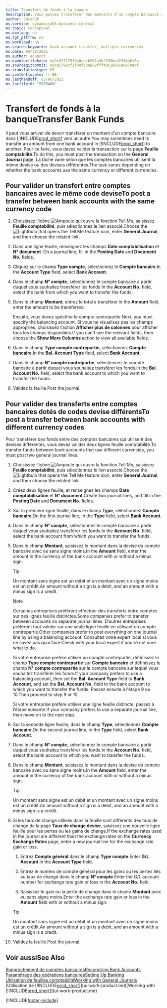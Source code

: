 ```yaml
---
title: Transfert de fonds à la banque
description: Vous pouvez transférer des montants d’un compte bancaire à un autre, y compris dans différentes devises, en validant la transaction dans la feuille comptabilité.
author: SorenGP
ms.service: dynamics365-business-central
ms.topic: conceptual
ms.devlang: na
ms.tgt_pltfrm: na
ms.workload: na
ms.search.keywords: bank account transfer, multiple currencies
ms.date: 04/29/2021
ms.author: edupont
ms.openlocfilehash: da9c8711751040cecb267a3b2209bad2534b618b
ms.sourcegitcommit: 08ca5798cf3f04fc3ea38fff40c1860196a70adf
ms.translationtype: HT
ms.contentlocale: fr-BE
ms.lasthandoff: 05/06/2021
ms.locfileid: "5985400"
---
```

# <a name="transfer-bank-funds"></a><span data-ttu-id="9aa62-103">Transfert de fonds à la banque</span><span class="sxs-lookup"><span data-stu-id="9aa62-103">Transfer Bank Funds</span></span>

<span data-ttu-id="9aa62-104">Il peut vous arriver de devoir transférer un montant d’un compte bancaire dans [!INCLUDE[prod_short](includes/prod_short.md)] vers un autre.</span><span class="sxs-lookup"><span data-stu-id="9aa62-104">You may sometimes need to transfer an amount from one bank account in [!INCLUDE[prod_short](includes/prod_short.md)] to another.</span></span> <span data-ttu-id="9aa62-105">Pour ce faire, vous devez valider la transaction sur la page **Feuille comptabilité**.</span><span class="sxs-lookup"><span data-stu-id="9aa62-105">To do this, you must post the transaction on the **General Journal** page.</span></span> <span data-ttu-id="9aa62-106">La tâche varie selon que les comptes bancaires utilisent la même devise ou des devises différentes.</span><span class="sxs-lookup"><span data-stu-id="9aa62-106">The task varies depending on whether the bank accounts use the same currency or different currencies.</span></span>

## <a name="to-post-a-transfer-between-bank-accounts-with-the-same-currency-code"></a><span data-ttu-id="9aa62-107">Pour valider un transfert entre comptes bancaires avec le même code devise</span><span class="sxs-lookup"><span data-stu-id="9aa62-107">To post a transfer between bank accounts with the same currency code</span></span>

1. <span data-ttu-id="9aa62-108">Choisissez l’icône ![Ampoule qui ouvre la fonction Tell Me](media/ui-search/search_small.png "Dites-moi ce que vous voulez faire"), saisissez **Feuille comptabilité**, puis sélectionnez le lien associé.</span><span class="sxs-lookup"><span data-stu-id="9aa62-108">Choose the ![Lightbulb that opens the Tell Me feature](media/ui-search/search_small.png "Tell me what you want to do") icon, enter **General Journal**, and then choose the related link.</span></span>
2. <span data-ttu-id="9aa62-109">Dans une ligne feuille, renseignez les champs **Date comptabilisation** et **N° document** .</span><span class="sxs-lookup"><span data-stu-id="9aa62-109">On a journal line, fill in the **Posting Date** and **Document No.** fields.</span></span>
3. <span data-ttu-id="9aa62-110">Cliquez sur le champ **Type compte**, sélectionnez le **Compte bancaire**.</span><span class="sxs-lookup"><span data-stu-id="9aa62-110">In the **Account Type** field, select **Bank Account**.</span></span>
4. <span data-ttu-id="9aa62-111">Dans le champ **N° compte**, sélectionnez le compte bancaire à partir duquel vous souhaitez transférer les fonds.</span><span class="sxs-lookup"><span data-stu-id="9aa62-111">In the **Account No.** field, select the bank from which you want to transfer the funds.</span></span>
5. <span data-ttu-id="9aa62-112">Dans le champ **Montant**, entrez le total à transférer.</span><span class="sxs-lookup"><span data-stu-id="9aa62-112">In the **Amount** field, enter the amount to be transferred.</span></span>

    <span data-ttu-id="9aa62-113">Ensuite, vous devez spécifier le compte contrepartie.</span><span class="sxs-lookup"><span data-stu-id="9aa62-113">Next, you must specify the balancing account.</span></span> <span data-ttu-id="9aa62-114">Si vous ne visualisez pas les champs appropriés, choisissez l′action **Afficher plus de colonnes** pour afficher tous les champs disponibles.</span><span class="sxs-lookup"><span data-stu-id="9aa62-114">If you can't see the relevant fields, then choose the **Show More Columns** action to view all available fields.</span></span>
6. <span data-ttu-id="9aa62-115">Dans le champ **Type compte contrepartie**, sélectionnez **Compte bancaire**.</span><span class="sxs-lookup"><span data-stu-id="9aa62-115">In the **Bal. Account Type** field, select **Bank Account**.</span></span>
7. <span data-ttu-id="9aa62-116">Dans le champ **N° compte contrepartie**, sélectionnez le compte bancaire à partir duquel vous souhaitez transférer les fonds.</span><span class="sxs-lookup"><span data-stu-id="9aa62-116">In the **Bal. Account No.** field, select the bank account to which you want to transfer the funds.</span></span>
8. <span data-ttu-id="9aa62-117">Validez la feuille.</span><span class="sxs-lookup"><span data-stu-id="9aa62-117">Post the journal.</span></span>

## <a name="to-post-a-transfer-between-bank-accounts-with-different-currency-codes"></a><span data-ttu-id="9aa62-118">Pour valider des transferts entre comptes bancaires dotés de codes devise différents</span><span class="sxs-lookup"><span data-stu-id="9aa62-118">To post a transfer between bank accounts with different currency codes</span></span>

<span data-ttu-id="9aa62-119">Pour transférer des fonds entre des comptes bancaires qui utilisent des devises différentes, vous devez valider deux lignes feuille comptabilité.</span><span class="sxs-lookup"><span data-stu-id="9aa62-119">To transfer funds between bank accounts that use different currencies, you must post two general journal lines.</span></span>

1. <span data-ttu-id="9aa62-120">Choisissez l’icône ![Ampoule qui ouvre la fonction Tell Me](media/ui-search/search_small.png "Dites-moi ce que vous voulez faire"), saisissez **Feuille comptabilité**, puis sélectionnez le lien associé.</span><span class="sxs-lookup"><span data-stu-id="9aa62-120">Choose the ![Lightbulb that opens the Tell Me feature](media/ui-search/search_small.png "Tell me what you want to do") icon, enter **General Journal**, and then choose the related link.</span></span>
2. <span data-ttu-id="9aa62-121">Créez deux lignes feuille, et renseignez les champs **Date comptabilisation** et **N° document**.</span><span class="sxs-lookup"><span data-stu-id="9aa62-121">Create two journal lines, and fill in the **Posting Date** and **Document No.** fields.</span></span>
3. <span data-ttu-id="9aa62-122">Sur la première ligne feuille, dans le champ **Type**, sélectionnez **Compte bancaire**.</span><span class="sxs-lookup"><span data-stu-id="9aa62-122">On the first journal line, in the **Type** field, select **Bank Account**.</span></span>
4. <span data-ttu-id="9aa62-123">Dans le champ **N° compte**, sélectionnez le compte bancaire à partir duquel vous souhaitez transférer les fonds.</span><span class="sxs-lookup"><span data-stu-id="9aa62-123">In the **Account No.** field, select the bank account from which you want to transfer the funds.</span></span>
5. <span data-ttu-id="9aa62-124">Dans le champ **Montant**, saisissez le montant dans la devise du compte bancaire avec ou sans signe moins.</span><span class="sxs-lookup"><span data-stu-id="9aa62-124">In the **Amount** field, enter the amount in the currency of the bank account with or without a minus sign.</span></span>

    > [!TIP]
    > <span data-ttu-id="9aa62-125">Un montant sans signe est un débit et un montant avec un signe moins est un crédit.</span><span class="sxs-lookup"><span data-stu-id="9aa62-125">An amount without a sign is a debit, and an amount with a minus sign is a credit.</span></span>

    > [!NOTE]
    > <span data-ttu-id="9aa62-126">Certaines entreprises préfèrent effectuer des transferts entre comptes sur des lignes feuille distinctes.</span><span class="sxs-lookup"><span data-stu-id="9aa62-126">Some companies prefer to transfer between accounts on separate journal lines.</span></span> <span data-ttu-id="9aa62-127">D′autres entreprises préfèrent tout valider sur une seule ligne feuille en utilisant un compte contrepartie.</span><span class="sxs-lookup"><span data-stu-id="9aa62-127">Other companies prefer to post everything on one journal line by using a balancing account.</span></span> <span data-ttu-id="9aa62-128">Consultez votre expert local si vous ne savez pas quoi faire.</span><span class="sxs-lookup"><span data-stu-id="9aa62-128">Check with your local expert if you're not sure what to do.</span></span>
    >
    > <span data-ttu-id="9aa62-129">Si votre entreprise préfère utiliser un compte contrepartie, définissez le champ **Type compte contrepartie** sur **Compte bancaire** et définissez le champ **N° compte contrepartie** sur le compte bancaire sur lequel vous souhaitez transférer les fonds.</span><span class="sxs-lookup"><span data-stu-id="9aa62-129">If your company prefers to use a balancing account, then set the **Bal. Account Type** field to **Bank Account**, and set the **Bal. Account No.** field to the bank account to which you want to transfer the funds.</span></span> <span data-ttu-id="9aa62-130">Passez ensuite à l′étape 9 ou 10.</span><span class="sxs-lookup"><span data-stu-id="9aa62-130">Then proceed to step 9 or 10.</span></span>
    >
    > <span data-ttu-id="9aa62-131">Si votre entreprise préfère utiliser une ligne feuille distincte, passez à l′étape suivante.</span><span class="sxs-lookup"><span data-stu-id="9aa62-131">If your company prefers to use a separate journal line, then move on to the next step.</span></span>
6. <span data-ttu-id="9aa62-132">Sur la seconde ligne feuille, dans le champ **Type**, sélectionnez **Compte bancaire**.</span><span class="sxs-lookup"><span data-stu-id="9aa62-132">On the second journal line, in the **Type** field, select **Bank Account**.</span></span>
7. <span data-ttu-id="9aa62-133">Dans le champ **N° compte**, sélectionnez le compte bancaire à partir duquel vous souhaitez transférer les fonds.</span><span class="sxs-lookup"><span data-stu-id="9aa62-133">In the **Account No.** field, select the bank account to which you want to transfer the funds.</span></span>
8. <span data-ttu-id="9aa62-134">Dans le champ **Montant**, saisissez le montant dans la devise du compte bancaire avec ou sans signe moins.</span><span class="sxs-lookup"><span data-stu-id="9aa62-134">In the **Amount** field, enter the amount in the currency of the bank account with or without a minus sign.</span></span>

    > [!TIP]
    > <span data-ttu-id="9aa62-135">Un montant sans signe est un débit et un montant avec un signe moins est un crédit.</span><span class="sxs-lookup"><span data-stu-id="9aa62-135">An amount without a sign is a debit, and an amount with a minus sign is a credit.</span></span>
9. <span data-ttu-id="9aa62-136">Si les taux de change utilisés dans la feuille sont différents des taux de change de la page **Taux de change devise**, saisissez une nouvelle ligne feuille pour les pertes ou les gains de change.</span><span class="sxs-lookup"><span data-stu-id="9aa62-136">If the exchange rates used in the journal are different than the exchange rates on the **Currency Exchange Rates** page, enter a new journal line for the exchange rate gain or loss.</span></span>  

    1. <span data-ttu-id="9aa62-137">Entrez **Compte général** dans le champ **Type compte**.</span><span class="sxs-lookup"><span data-stu-id="9aa62-137">Enter **G/L Account** in the **Account Type** field.</span></span>  

    2. <span data-ttu-id="9aa62-138">Entrez le numéro de compte général pour les gains ou les pertes liés au taux de change dans le champ **N° compte**.</span><span class="sxs-lookup"><span data-stu-id="9aa62-138">Enter the G/L account number for exchange rate gain or loss in the **Account No.** field.</span></span>  

    3. <span data-ttu-id="9aa62-139">Saisissez le gain ou la perte de change dans le champ **Montant** avec ou sans signe moins.</span><span class="sxs-lookup"><span data-stu-id="9aa62-139">Enter the exchange rate gain or loss in the **Amount** field with or without a minus sign.</span></span>

    > [!TIP]
    > <span data-ttu-id="9aa62-140">Un montant sans signe est un débit et un montant avec un signe moins est un crédit.</span><span class="sxs-lookup"><span data-stu-id="9aa62-140">An amount without a sign is a debit, and an amount with a minus sign is a credit.</span></span>
10. <span data-ttu-id="9aa62-141">Validez la feuille.</span><span class="sxs-lookup"><span data-stu-id="9aa62-141">Post the journal.</span></span>

## <a name="see-also"></a><span data-ttu-id="9aa62-142">Voir aussi</span><span class="sxs-lookup"><span data-stu-id="9aa62-142">See Also</span></span>

[<span data-ttu-id="9aa62-143">Rapprochement de comptes bancaires</span><span class="sxs-lookup"><span data-stu-id="9aa62-143">Reconciling Bank Accounts</span></span>](bank-manage-bank-accounts.md)  
[<span data-ttu-id="9aa62-144">Paramétrage des opérations bancaires</span><span class="sxs-lookup"><span data-stu-id="9aa62-144">Setting Up Banking</span></span>](bank-setup-banking.md)  
[<span data-ttu-id="9aa62-145">Utilisation de feuilles comptabilité</span><span class="sxs-lookup"><span data-stu-id="9aa62-145">Working with General Journals</span></span>](ui-work-general-journals.md)  
<span data-ttu-id="9aa62-146">[Utilisation de [!INCLUDE[prod_short](includes/prod_short.md)]](ui-work-product.md)</span><span class="sxs-lookup"><span data-stu-id="9aa62-146">[Working with [!INCLUDE[prod_short](includes/prod_short.md)]](ui-work-product.md)</span></span>


[!INCLUDE[footer-include](includes/footer-banner.md)]
